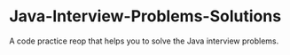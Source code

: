 # Java-Interview-Problems-Solutions
A code practice reop that helps you to solve the Java interview problems.
